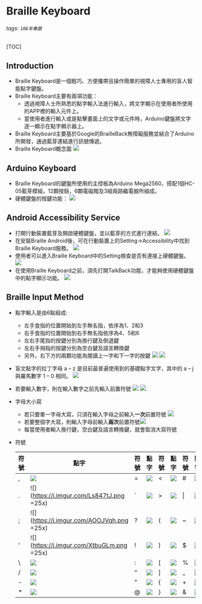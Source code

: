 # Braille Keyboard
###### tags: `106年專題`
[TOC]
## Introduction
- Braille Keyboard是一個輕巧、方便攜帶且操作簡單的視障人士專用的盲人智能點字鍵盤。
- Braille Keyboard主要有兩項功能：
    - 透過視障人士所熟悉的點字輸入法進行輸入，將文字顯示在使用者所使用的APP裡的輸入元件上。
    - 當使用者進行輸入或是點擊畫面上的文字或元件時，Arduino鍵盤將文字逐一顯示在點字顯示器上。
- Braille Keyboard主要基於Google的BrailleBack無障礙服務並結合了Arduino所開發，通過藍芽連結進行訊號傳遞。
- Braille Keyboard概念圖
![](https://i.imgur.com/2qTGnxP.png)

## Arduino Keyboard
- Braille Keyboard的鍵盤所使用的主控板為Arduino Mega2560，搭配1個HC-05藍芽模組，12顆按鈕，6顆電磁閥及3組兩路繼電器所組成。
- 硬體鍵盤的按鍵功能：
![](https://i.imgur.com/G0uXM3L.png=300x)

## Android Accessibility Service
- 打開行動裝置藍芽及開啟硬體鍵盤，並以藍芽的方式進行連結。
![](https://i.imgur.com/x9XlPlT.png=200x)
- 在安裝Braille Android後，可在行動裝置上的Setting->Accessibility中找到Braille Keyboard服務。
![](https://i.imgur.com/l5DQ4QT.png=200x)
-  使用者可以進入Braille Keyboard中的Setting檢查是否有連接上硬體鍵盤。
![](https://i.imgur.com/b6gBvyG.png=200x)
- 在使用Braille Keyboard之前，須先打開TalkBack功能，才能夠使用硬體鍵盤中的點字顯示功能。
![](https://i.imgur.com/cyanb4m.png=200x)

## Braille Input Method
- 點字輸入是由6點組成:
    - 左手食指的位置開始到左手無名指，依序為1、2和3
    - 右手食指的位置開始到右手無名指依序為4、5和6
    - 左右手尾指的按鍵分別為換行鍵及倒退鍵
    - 左右手拇指的按鍵分別為空白鍵及語言轉換鍵
    - 另外，右下方的兩顆功能為閱讀上一字和下一字的按鍵
![](https://i.imgur.com/b4xrL7F.png=100x) ![](https://i.imgur.com/W2MSHfH.png=300x)
- 盲文點字的拉丁字母 a – z 是目前最普遍使用到的基礎點字文字，其中的 a – j 與羅馬數字 1 – 0 相同。
![](https://i.imgur.com/v7UluWZ.png)
- 若要輸入數字，則在輸入數字之前先輸入前置符號 ![](https://i.imgur.com/RaJBWGe.png=30x)
![](https://i.imgur.com/d0MQMBx.png)
- 字母大小寫
    - 若只要單一字母大寫，只須在輸入字母之前輸入**一次**前置符號 ![](https://i.imgur.com/v7lR4rw.png=25x)
    - 若要整個字大寫，則輸入字母前輸入**兩次**前置符號![](https://i.imgur.com/v7lR4rw.png=25x)
    - 每當使用者輸入換行鍵，空白鍵及語言轉換鍵，就會取消大寫符號
- 符號

    | 符號 | 點字 | 符號 | 點字 | 符號 | 點字 | 符號 | 點字 |
    | -------- | -------- | -------- | -------- | -------- | -------- | -------- | -------- |
    | , | ![](https://i.imgur.com/0W3L3M3.png=25x)| = | ![](https://i.imgur.com/9IORLhx.png=45x) | < | ![](https://i.imgur.com/xbAo01s.png=45x) | # | ![](https://i.imgur.com/jBEAahQ.png=45x) |
    | . |![](https://i.imgur.com/Ls847tJ.png =25x) | \` | ![](https://i.imgur.com/GOuJshy.png=45x) | > | ![](https://i.imgur.com/1vG8ZeI.png=45x) | \| | ![](https://i.imgur.com/fXmVTPj.png=45x) |
    | ; | ![](https://i.imgur.com/AOOJVqh.png =25x) | ? | ![](https://i.imgur.com/xFnhB1E.png=25x) | ( | ![](https://i.imgur.com/IUjY8T6.png=45x) | ~ | ![](https://i.imgur.com/SR0mzwk.png=45x) |
    | ' | ![](https://i.imgur.com/XtbuGLm.png =25x) | ! | ![](https://i.imgur.com/4jxT8p8.png=25x) | ) | ![](https://i.imgur.com/lZYvdYw.png=45x) | $ | ![](https://i.imgur.com/9T8DmW9.png=45x) |
    | \ | ![](https://i.imgur.com/AxJp0vm.png=45x) | : | ![](https://i.imgur.com/XO2CL3s.png=25x) | [ | ![](https://i.imgur.com/4O61Ncq.png=45x) | % | ![](https://i.imgur.com/Xu6R9gu.png=45x) |
    | / | ![](https://i.imgur.com/qv43PC6.png=45x) | “ | ![](https://i.imgur.com/Z0xdh0O.png=45x) | ] | ![](https://i.imgur.com/y1GH00k.png=45x) | _ | ![](https://i.imgur.com/8IZXO5k.png=45x) |
    | - | ![](https://i.imgur.com/tWauIJX.png=45x) | ” | ![](https://i.imgur.com/e7WS1Mm.png=45x) | { | ![](https://i.imgur.com/1NmoAV8.png=45x) | + | ![](https://i.imgur.com/9un1XSr.png=45x) |
    | * | ![](https://i.imgur.com/syTRsVI.png=45x) | @ | ![](https://i.imgur.com/GRMgpbB.png=45x) | } | ![](https://i.imgur.com/wLtJOEy.png=45x) | & | ![](https://i.imgur.com/lSg5SVq.png=45x) |
